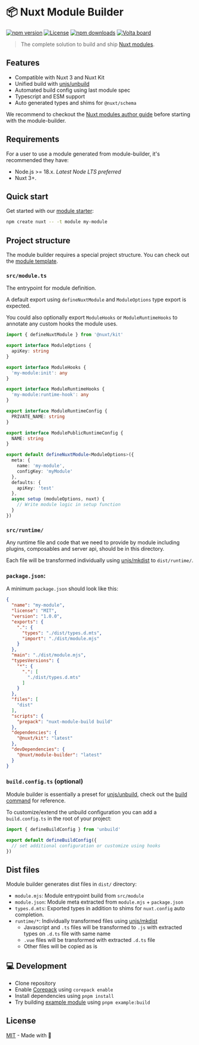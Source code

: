 # 📦 Nuxt Module Builder

[![npm version][npm-version-src]][npm-version-href]
[![License][license-src]][license-href]
[![npm downloads][npm-downloads-src]][npm-downloads-href]
<a href="https://volta.net/nuxt/module-builder?utm_source=nuxt_module_builder_readme"><img src="https://user-images.githubusercontent.com/904724/209143798-32345f6c-3cf8-4e06-9659-f4ace4a6acde.svg" alt="Volta board"></a>

> The complete solution to build and ship [Nuxt modules](https://nuxt.com/modules).

## Features

- Compatible with Nuxt 3 and Nuxt Kit
- Unified build with [unjs/unbuild](https://github.com/unjs/unbuild)
- Automated build config using last module spec
- Typescript and ESM support
- Auto generated types and shims for `@nuxt/schema`

We recommend to checkout the [Nuxt modules author guide](https://nuxt.com/docs/guide/going-further/modules) before starting with the module-builder.

## Requirements

For a user to use a module generated from module-builder, it's recommended they have:
- Node.js >= 18.x. _Latest Node LTS preferred_
- Nuxt 3+.

## Quick start

Get started with our [module starter](https://github.com/nuxt/starter/tree/module):

```bash
npm create nuxt -- -t module my-module
```

## Project structure

The module builder requires a special project structure. You can check out the [module template](https://github.com/nuxt/starter/tree/module).

### `src/module.ts`

The entrypoint for module definition.

A default export using `defineNuxtModule` and `ModuleOptions` type export is expected.

You could also optionally export `ModuleHooks` or `ModuleRuntimeHooks` to annotate any custom hooks the module uses.

```ts [src/module.ts]
import { defineNuxtModule } from '@nuxt/kit'

export interface ModuleOptions {
  apiKey: string
}

export interface ModuleHooks {
  'my-module:init': any
}

export interface ModuleRuntimeHooks {
  'my-module:runtime-hook': any
}

export interface ModuleRuntimeConfig {
  PRIVATE_NAME: string
}

export interface ModulePublicRuntimeConfig {
  NAME: string
}

export default defineNuxtModule<ModuleOptions>({
  meta: {
    name: 'my-module',
    configKey: 'myModule'
  },
  defaults: {
    apiKey: 'test'
  },
  async setup (moduleOptions, nuxt) {
    // Write module logic in setup function
  }
})
```

### `src/runtime/`

Any runtime file and code that we need to provide by module including plugins, composables and server api, should be in this directory.

Each file will be transformed individually using [unjs/mkdist](https://github.com/unjs/mkdist) to `dist/runtime/`.

<!-- TODO: Docs about how to address runtime from within setup -->

### `package.json`:

A minimum `package.json` should look like this:

```json [package.json]
{
  "name": "my-module",
  "license": "MIT",
  "version": "1.0.0",
  "exports": {
    ".": {
      "types": "./dist/types.d.mts",
      "import": "./dist/module.mjs"
    }
  },
  "main": "./dist/module.mjs",
  "typesVersions": {
    "*": {
      ".": [
        "./dist/types.d.mts"
      ]
    }
  },
  "files": [
    "dist"
  ],
  "scripts": {
    "prepack": "nuxt-module-build build"
  },
  "dependencies": {
    "@nuxt/kit": "latest"
  },
  "devDependencies": {
    "@nuxt/module-builder": "latest"
  }
}
```

### `build.config.ts` (optional)

Module builder is essentially a preset for [unjs/unbuild](https://github.com/unjs/unbuild), check out the [build command](./src/commands/build.ts#L51) for reference.

To customize/extend the unbuild configuration you can add a `build.config.ts` in the root of your project:

```ts
import { defineBuildConfig } from 'unbuild'

export default defineBuildConfig({
  // set additional configuration or customize using hooks
})
```

## Dist files

Module builder generates dist files in `dist/` directory:

- `module.mjs`: Module entrypoint build from `src/module`
- `module.json`: Module meta extracted from `module.mjs` + `package.json`
- `types.d.mts`: Exported types in addition to shims for `nuxt.config` auto completion.
- `runtime/*`: Individually transformed files using [unjs/mkdist](https://github.com/unjs/mkdist)
  - Javascript and `.ts` files will be transformed to `.js` with extracted types on `.d.ts` file with same name
  - `.vue` files will be transformed with extracted `.d.ts` file
  - Other files will be copied as is

## 💻 Development

- Clone repository
- Enable [Corepack](https://github.com/nodejs/corepack) using `corepack enable`
- Install dependencies using `pnpm install`
- Try building [example module](./example) using `pnpm example:build`

## License

[MIT](./LICENSE) - Made with 💚

<!-- Badges -->
[npm-version-src]: https://img.shields.io/npm/v/@nuxt/module-builder/latest.svg?style=flat&colorA=18181B&colorB=28CF8D
[npm-version-href]: https://npmjs.com/package/@nuxt/module-builder

[npm-downloads-src]: https://img.shields.io/npm/dt/@nuxt/module-builder.svg?style=flat&colorA=18181B&colorB=28CF8D
[npm-downloads-href]: https://npm.chart.dev/@nuxt/module-builder

[license-src]: https://img.shields.io/github/license/nuxt/module-builder.svg?style=flat&colorA=18181B&colorB=28CF8D
[license-href]: https://github.com/nuxt/module-builder/blob/main/LICENSE
